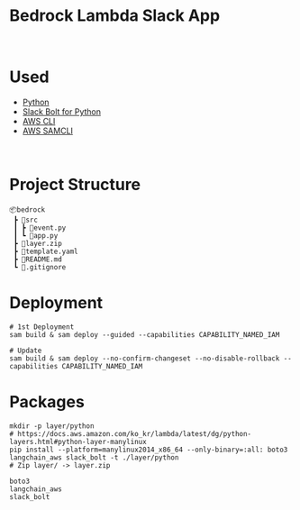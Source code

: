 # Bedrock Lambda Slack App
<br/>

# Used
- [Python](https://www.python.org/downloads/)
- [Slack Bolt for Python](https://github.com/slackapi/bolt-python)
- [AWS CLI](https://aws.amazon.com/ko/cli/)
- [AWS SAMCLI](https://docs.aws.amazon.com/ko_kr/serverless-application-model/latest/developerguide/install-sam-cli.html#install-sam-cli-instructions)

<br/>

# Project Structure
```
📦bedrock
 ┣ 📂src
 ┃ ┣ 📜event.py
 ┃ ┗ 📜app.py
 ┣ 📜layer.zip
 ┣ 📜template.yaml
 ┣ 📜README.md
 ┗ 📜.gitignore
```

# Deployment
```
# 1st Deployment
sam build & sam deploy --guided --capabilities CAPABILITY_NAMED_IAM

# Update
sam build & sam deploy --no-confirm-changeset --no-disable-rollback --capabilities CAPABILITY_NAMED_IAM
```

# Packages
```
mkdir -p layer/python
# https://docs.aws.amazon.com/ko_kr/lambda/latest/dg/python-layers.html#python-layer-manylinux
pip install --platform=manylinux2014_x86_64 --only-binary=:all: boto3 langchain_aws slack_bolt -t ./layer/python
# Zip layer/ -> layer.zip

boto3 
langchain_aws
slack_bolt

```
